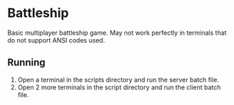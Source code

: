 # Battleship

Basic multiplayer battleship game. May not work perfectly in terminals that
do not support ANSI codes used.

## Running

1. Open a terminal in the scripts directory and run the server batch file.
2. Open 2 more terminals in the script directory and run the client batch file.
